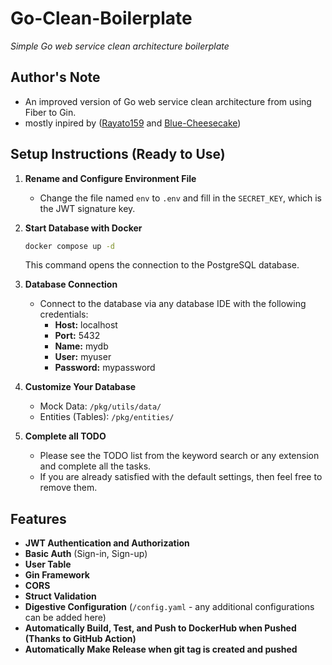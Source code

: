 # Go-Clean-Boilerplate

_Simple Go web service clean architecture boilerplate_

## Author's Note

- An improved version of Go web service clean architecture from using Fiber to Gin.
- mostly inpired by ([Rayato159](https://github.com/Rayato159) and [Blue-Cheesecake](https://github.com/Blue-Cheesecake))

## Setup Instructions (Ready to Use)

1. **Rename and Configure Environment File**

   - Change the file named `env` to `.env` and fill in the `SECRET_KEY`, which is the JWT signature key.

2. **Start Database with Docker**

   ```sh
   docker compose up -d
   ```

   This command opens the connection to the PostgreSQL database.

3. **Database Connection**

   - Connect to the database via any database IDE with the following credentials:
     - **Host:** localhost
     - **Port:** 5432
     - **Name:** mydb
     - **User:** myuser
     - **Password:** mypassword

4. **Customize Your Database**

   - Mock Data: `/pkg/utils/data/`
   - Entities (Tables): `/pkg/entities/`

5. **Complete all TODO**
   - Please see the TODO list from the keyword search or any extension and complete all the tasks.
   - If you are already satisfied with the default settings, then feel free to remove them.

## Features

- **JWT Authentication and Authorization**
- **Basic Auth** (Sign-in, Sign-up)
- **User Table**
- **Gin Framework**
- **CORS**
- **Struct Validation**
- **Digestive Configuration** (`/config.yaml` - any additional configurations can be added here)
- **Automatically Build, Test, and Push to DockerHub when Pushed (Thanks to GitHub Action)**
- **Automatically Make Release when git tag is created and pushed**
